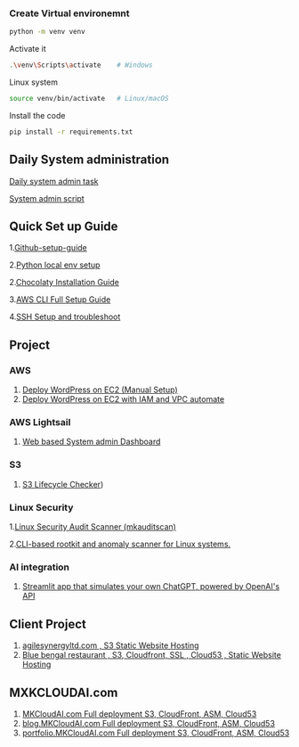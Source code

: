 ### Create Virtual environemnt
```bash
python -m venv venv
```
Activate it 
```bash
.\venv\Scripts\activate    # Windows
```
Linux system 
```bash
source venv/bin/activate   # Linux/macOS
```
Install the code 
```bash
pip install -r requirements.txt
```

## Daily System administration 
[Daily system admin task](https://github.com/mxkdevops/gitHub/blob/main/daily-system-admin.md)

[System admin script](https://github.com/mxkdevops/sysadmin-script)

## Quick Set up Guide

1.[Github-setup-guide](https://github.com/mxkdevops/gitHub/blob/main/Github-setup-guide.md)

2.[Python local env setup](https://github.com/mxkdevops/gitHub/blob/main/local-env-setup.md)

2.[Chocolaty Installation Guide](https://github.com/mxkdevops/gitHub/blob/main/chocolaty-installation-guide.md)

3.[AWS CLI Full Setup Guide](https://github.com/mxkdevops/gitHub/blob/main/AWS-CLI-Setup-Guide.md)

4.[SSH Setup and troubleshoot](https://github.com/mxkdevops/gitHub/blob/main/SSH-Setup-hardening.md)


## Project 

### AWS
1. [Deploy WordPress on EC2 (Manual Setup)](https://github.com/mxkdevops/wordpress-on-ec2)
2. [Deploy WordPress on EC2 with IAM and VPC automate](https://github.com/mxkdevops/Week_4_IAM_VPC_EC2/tree/main)

### AWS Lightsail
1. [Web based System admin Dashboard](https://github.com/mxkdevops/sysadmin_dashboard)
### S3
1. [S3 Lifecycle Checker](https://github.com/mxkdevops/s3_lifecycle_checker))

### Linux Security
1.[Linux Security Audit Scanner (mkauditscan)](https://github.com/mxkdevops/mkauditscan)

2.[CLI-based rootkit and anomaly scanner for Linux systems.](https://github.com/mxkdevops/mkrootkitscan)

### AI integration
1. [Streamlit app that simulates your own ChatGPT, powered by OpenAI's API](https://github.com/mxkdevops/chatgpt_streamlit_app)

## Client Project 
1. [agilesynergyltd.com , S3 Static Website Hosting](https://github.com/mxkdevops/brainyBench)
2. [Blue bengal restaurant , S3, Cloudfront, SSL , Cloud53 ,  Static Website Hosting](https://github.com/mxkdevops/blue-bengal-website)

## MXKCLOUDAI.com
1. [MKCloudAI.com Full deployment S3, CloudFront, ASM, Cloud53 ](https://github.com/mxkdevops/mxkcloudai)
2. [blog.MKCloudAI.com Full deployment S3, CloudFront, ASM, Cloud53 ](https://github.com/mxkdevops/mxkcloudai)
3. [portfolio.MKCloudAI.com Full deployment S3, CloudFront, ASM, Cloud53 ](https://github.com/mxkdevops/portfolio-mo)
